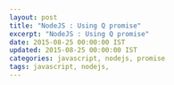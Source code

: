 ```yaml
---
layout: post
title: "NodeJS : Using Q promise"
excerpt: "NodeJS : Using Q promise"
date: 2015-08-25 00:00:00 IST
updated: 2015-08-25 00:00:00 IST
categories: javascript, nodejs, promise
tags: javascript, nodejs, 
---
```


